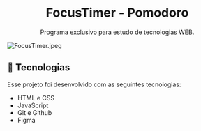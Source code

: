 <h1 align="center"> FocusTimer - Pomodoro</h1>

<p align="center">
Programa exclusivo para estudo de tecnologias WEB.
</p>
<img src="https://img.hotimg.com/FocusTimer.jpeg" alt="FocusTimer.jpeg" border="0" />

## 🚀 Tecnologias

Esse projeto foi desenvolvido com as seguintes tecnologias:

- HTML e CSS
- JavaScript
- Git e Github
- Figma
